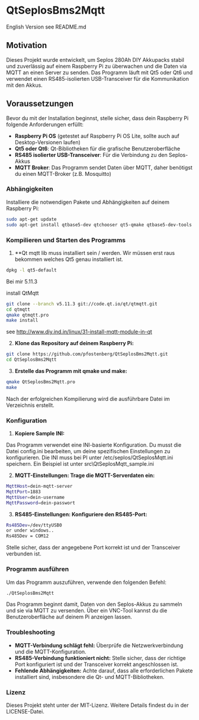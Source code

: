 # QtSeplosBms2Mqtt

English Version see README.md

## Motivation
Dieses Projekt wurde entwickelt, um Seplos 280Ah DIY Akkupacks stabil und zuverlässig auf einem Raspberry Pi zu überwachen und die Daten via MQTT an einen Server zu senden. Das Programm läuft mit Qt5 oder Qt6 und verwendet einen RS485-isolierten USB-Transceiver für die Kommunikation mit den Akkus. 

## Voraussetzungen

Bevor du mit der Installation beginnst, stelle sicher, dass dein Raspberry Pi folgende Anforderungen erfüllt:

- **Raspberry Pi OS** (getestet auf Raspberry Pi OS Lite, sollte auch auf Desktop-Versionen laufen)
- **Qt5 oder Qt6**: Qt-Bibliotheken für die grafische Benutzeroberfläche
- **RS485 isolierter USB-Transceiver**: Für die Verbindung zu den Seplos-Akkus
- **MQTT Broker**: Das Programm sendet Daten über MQTT, daher benötigst du einen MQTT-Broker (z.B. Mosquitto)

### Abhängigkeiten
Installiere die notwendigen Pakete und Abhängigkeiten auf deinem Raspberry Pi:

```bash
sudo apt-get update
sudo apt-get install qtbase5-dev qtchooser qt5-qmake qtbase5-dev-tools libqt5serialport5-dev libmosquitto-dev mosquitto-clients qt5-default
```

### Kompilieren und Starten des Programms


1. **Qt mqtt lib muss installiert sein / werden.
Wir müssen erst raus bekommen welches Qt5 genau installiert ist.

```bash
dpkg -l qt5-default
```
Bei mir 5.11.3

install QtMqtt

```bash
git clone --branch v5.11.3 git://code.qt.io/qt/qtmqtt.git
cd qtmqtt
qmake qtmqtt.pro
make install
```

see http://www.diy.ind.in/linux/31-install-mqtt-module-in-qt

2. **Klone das Repository auf deinem Raspberry Pi:**

```bash
git clone https://github.com/pfostenberg/QtSeplosBms2Mqtt.git
cd QtSeplosBms2Mqtt
```

3. **Erstelle das Programm mit qmake und make:**

```bash
qmake QtSeplosBms2Mqtt.pro
make
```
Nach der erfolgreichen Kompilierung wird die ausführbare Datei im Verzeichnis erstellt.

### Konfiguration

1. **Kopiere Sample INI:**

Das Programm verwendet eine INI-basierte Konfiguration. 
Du musst die Datei config.ini bearbeiten, um deine spezifischen Einstellungen zu konfigurieren.
Die INI muss bei PI unter /etc/seplos/QtSeplosMqtt.ini speichern.
Ein Beispiel ist unter src\QtSeplosMqtt_sample.ini

2. **MQTT-Einstellungen: Trage die MQTT-Serverdaten ein:**

```bash
MqttHost=dein-mqtt-server
MqttPort=1883
MqttUser=dein-username
MqttPassword=dein-passwort
```
3. **RS485-Einstellungen: Konfiguriere den RS485-Port:**

```bash
Rs485Dev=/dev/ttyUSB0
or under windows..
Rs485Dev = COM12
```
Stelle sicher, dass der angegebene Port korrekt ist und der Transceiver verbunden ist.

### Programm ausführen

Um das Programm auszuführen, verwende den folgenden Befehl:

```bash
./QtSeplosBms2Mqtt
```

Das Programm beginnt damit, Daten von den Seplos-Akkus zu sammeln und sie via MQTT zu versenden. Über ein VNC-Tool kannst du die Benutzeroberfläche auf deinem Pi anzeigen lassen.

### Troubleshooting

*    **MQTT-Verbindung schlägt fehl:** Überprüfe die Netzwerkverbindung und die MQTT-Konfiguration.
*    **RS485-Verbindung funktioniert nicht:** Stelle sicher, dass der richtige Port konfiguriert ist und der Transceiver korrekt angeschlossen ist.
*    **Fehlende Abhängigkeiten:** Achte darauf, dass alle erforderlichen Pakete installiert sind, insbesondere die Qt- und MQTT-Bibliotheken.

### Lizenz

Dieses Projekt steht unter der MIT-Lizenz. Weitere Details findest du in der LICENSE-Datei.